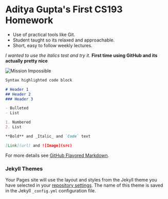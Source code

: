 # Aditya Gupta's First CS193 Homework
- Use of practical tools like Git.
- Student taught so its relaxed and approachable.
- Short, easy to follow weekly lectures.

_I wanted to use the italics test and try it._
**First time using GitHub and its actually pretty nice**

![Mission Impossible](https://encrypted-tbn1.gstatic.com/images?q=tbn:ANd9GcS9ZaOEXjFNO-srX5kz05It0lol043jFUMZQ6ufhiWL8g3VU7kM)
```markdown
Syntax highlighted code block

# Header 1
## Header 2
### Header 3

- Bulleted
- List

1. Numbered
2. List

**Bold** and _Italic_ and `Code` text

[Link](url) and ![Image](src)
```

For more details see [GitHub Flavored Markdown](https://guides.github.com/features/mastering-markdown/).

### Jekyll Themes

Your Pages site will use the layout and styles from the Jekyll theme you have selected in your [repository settings](https://github.com/kalutes/CS193_Fall18_Lab1/settings). The name of this theme is saved in the Jekyll `_config.yml` configuration file.

